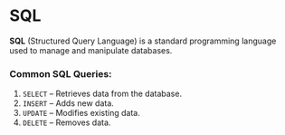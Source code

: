 # SQL

**SQL** (Structured Query Language) is a standard programming language used to manage and manipulate databases.

### Common SQL Queries:
1. `SELECT` – Retrieves data from the database.
2. `INSERT` – Adds new data.
3. `UPDATE` – Modifies existing data.
4. `DELETE` – Removes data.